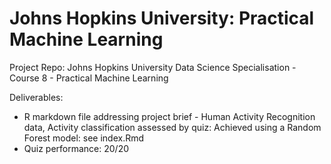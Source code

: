 # Johns Hopkins University: Practical Machine Learning
Project Repo: Johns Hopkins University Data Science Specialisation - Course 8 - Practical Machine Learning

Deliverables:
 - R markdown file addressing project brief - Human Activity Recognition data, Activity classification assessed by quiz:
   Achieved using a Random Forest model: see index.Rmd
 - Quiz performance: 20/20
